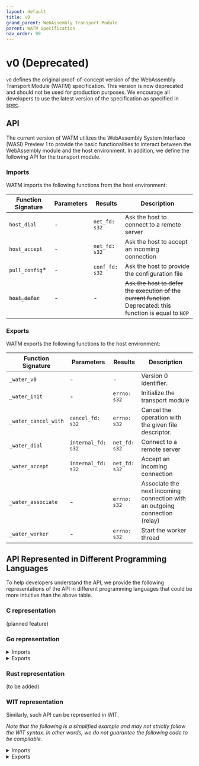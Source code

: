 ```yaml
---
layout: default
title: v0
grand_parent: WebAssembly Transport Module
parent: WATM Specification
nav_order: 99
---
```


# v0 (Deprecated)
`v0` defines the original proof-of-concept version of the WebAssembly Transport Module (WATM) specification. This version is now deprecated and should not be used for production purposes. We encourage all developers to use the latest version of the specification as specified in [spec](../spec.html).

## API 
The current version of WATM utilizes the WebAssembly System Interface (WASI) Preview 1 to provide the basic functionalities to interact between the WebAssembly module and the host environment. In addition, we define the following API for the transport module. 

### Imports
WATM imports the following functions from the host environment:

| Function Signature | Parameters | Results | Description |
| --- | --- | --- | --- |
|`host_dial` | - | `net_fd: s32` | Ask the host to connect to a remote server |
| `host_accept` | - | `net_fd: s32` | Ask the host to accept an incoming connection |
| `pull_config`* | - | `conf_fd: s32` | Ask the host to provide the configuration file |
| ~~`host_defer`~~ | - | - | ~~Ask the host to defer the execution of the current function~~ Deprecated: this function is equal to `NOP` |

### Exports
WATM exports the following functions to the host environment:

| Function Signature | Parameters | Results | Description |
| --- | --- | --- | --- |
| `_water_v0` | - | - | Version 0 identifier. |
| `_water_init` | - | `errno: s32` | Initialize the transport module |
| `_water_cancel_with` | `cancel_fd: s32` | `errno: s32` | Cancel the operation with the given file descriptor. |
| `_water_dial` | `internal_fd: s32` | `net_fd: s32` | Connect to a remote server |
| `_water_accept` | `internal_fd: s32` | `net_fd: s32` | Accept an incoming connection |
| `_water_associate` | - | `errno: s32` | Associate the next incoming connection with an outgoing connection (relay) |
| `_water_worker` | - | `errno: s32` | Start the worker thread |

## API Represented in Different Programming Languages
To help developers understand the API, we provide the following representations of the API in different programming languages that could be more intuitive than the above table.

### C representation
(planned feature)

### Go representation

<details>
    <summary>Imports</summary>

<div class="highlighter-rouge">
<div class="highlight">
<pre class="highlight">
<code>//go:wasmimport env host_dial
//go:noescape
func _import_host_dial() (fd int32)

//go:wasmimport env host_accept
//go:noescape
func _import_host_accept() (fd int32)

//go:wasmimport env pull_config
//go:noescape
func _import_pull_config() (fd int32)

//go:wasmimport env host_defer
//go:noescape
func _import_host_defer()</code>
</pre>
</div>
</div>
</details>

<details>
    <summary>Exports</summary>

<div class="highlighter-rouge">
<div class="highlight">
<pre class="highlight">
<code>//export _water_v0
func _water_v0()

//export _water_init
func _water_init()

//export _water_cancel_with
func _water_cancel_with(cancelFd int32) int32

//export _water_dial
func _water_dial(internalFd int32) (networkFd int32)

//export _water_accept
func _water_accept(internalFd int32) (networkFd int32)

//export _water_associate
func _water_associate() int32

//export _water_worker
func _water_worker() int32</code>
</pre>
</div>
</div>
</details>

### Rust representation
(to be added)

### WIT representation
Similarly, such API can be represented in WIT. 

_Note that the following is a simplified example and may not strictly follow the WIT syntax. In other words, we do not guarantee the following code to be compilable._

<details>
  <summary>Imports</summary>

<div class="highlighter-rouge">
<div class="highlight">
<pre class="highlight">
<code>// imports.wit
package env;

interface host {
    host_dial: func() -> (net_fd: s32);
    host_accept: func() -> (net_fd: s32);
    pull_config: func() -> (conf_fd: s32);
    host_defer: func(); // deprecated
}

world host-world {
    import host;
}</code>
</pre>
</div>
</div>
</details>

<details>
  <summary>Exports</summary>

<div class="highlighter-rouge">
<div class="highlight">
<pre class="highlight">
<code>
// exports.wit
interface wasm {
    _water_v0: func(); // version 0 identifier
    _water_init: func() -> (errno: s32);
    _water_cancel_with(cancel_fd: s32) -> (errno: s32);
    _water_dial: func(internal_fd: s32) -> (net_fd: s32);
    _water_accept: func(internal_fd: s32) -> (net_fd: s32);
    _water_associate: func() -> (errno: s32); 
    _water_worker: func() -> (errno: s32);
}

world wasm-world {
    export wasm;
}</code>
</pre>
</div>
</div>
</details>